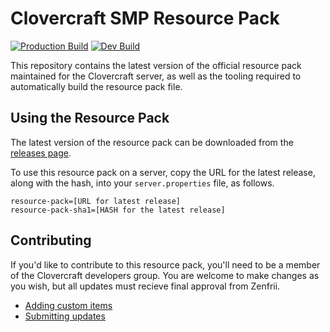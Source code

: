 # Clovercraft SMP Resource Pack

[![Production Build ](https://github.com/clovercraft/resource-pack/actions/workflows/release.yml/badge.svg?branch=production)](https://github.com/clovercraft/resource-pack/actions/workflows/release.yml) [![Dev Build](https://github.com/clovercraft/resource-pack/actions/workflows/dev-release.yml/badge.svg?branch=dev)](https://github.com/clovercraft/resource-pack/actions/workflows/dev-release.yml)

This repository contains the latest version of the official resource pack maintained for the Clovercraft server, as well as the tooling required to automatically build the resource pack file.

## Using the Resource Pack

The latest version of the resource pack can be downloaded from the [releases page](https://github.com/clovercraft/resource-pack/releases).

To use this resource pack on a server, copy the URL for the latest release, along with the hash, into your `server.properties` file, as follows.

```
resource-pack=[URL for latest release]
resource-pack-sha1=[HASH for the latest release]
```

## Contributing

If you'd like to contribute to this resource pack, you'll need to be a member of the Clovercraft developers group. You are welcome to make changes as you wish, but all updates must recieve final approval from Zenfrii.

 - [Adding custom items](/docs/custom-items.md)
 - [Submitting updates](/docs/pull-requests.md)
